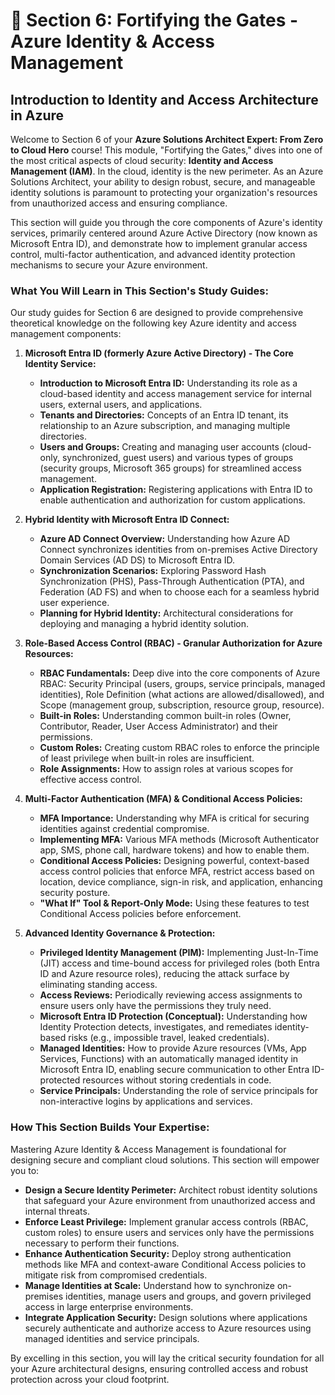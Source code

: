 # 🔑 Section 6: Fortifying the Gates - Azure Identity & Access Management

## Introduction to Identity and Access Architecture in Azure

Welcome to Section 6 of your **Azure Solutions Architect Expert: From Zero to Cloud Hero** course! This module, "Fortifying the Gates," dives into one of the most critical aspects of cloud security: **Identity and Access Management (IAM)**. In the cloud, identity is the new perimeter. As an Azure Solutions Architect, your ability to design robust, secure, and manageable identity solutions is paramount to protecting your organization's resources from unauthorized access and ensuring compliance.

This section will guide you through the core components of Azure's identity services, primarily centered around Azure Active Directory (now known as Microsoft Entra ID), and demonstrate how to implement granular access control, multi-factor authentication, and advanced identity protection mechanisms to secure your Azure environment.

### What You Will Learn in This Section's Study Guides:

Our study guides for Section 6 are designed to provide comprehensive theoretical knowledge on the following key Azure identity and access management components:

1.  **Microsoft Entra ID (formerly Azure Active Directory) - The Core Identity Service:**
    * **Introduction to Microsoft Entra ID:** Understanding its role as a cloud-based identity and access management service for internal users, external users, and applications.
    * **Tenants and Directories:** Concepts of an Entra ID tenant, its relationship to an Azure subscription, and managing multiple directories.
    * **Users and Groups:** Creating and managing user accounts (cloud-only, synchronized, guest users) and various types of groups (security groups, Microsoft 365 groups) for streamlined access management.
    * **Application Registration:** Registering applications with Entra ID to enable authentication and authorization for custom applications.

2.  **Hybrid Identity with Microsoft Entra ID Connect:**
    * **Azure AD Connect Overview:** Understanding how Azure AD Connect synchronizes identities from on-premises Active Directory Domain Services (AD DS) to Microsoft Entra ID.
    * **Synchronization Scenarios:** Exploring Password Hash Synchronization (PHS), Pass-Through Authentication (PTA), and Federation (AD FS) and when to choose each for a seamless hybrid user experience.
    * **Planning for Hybrid Identity:** Architectural considerations for deploying and managing a hybrid identity solution.

3.  **Role-Based Access Control (RBAC) - Granular Authorization for Azure Resources:**
    * **RBAC Fundamentals:** Deep dive into the core components of Azure RBAC: Security Principal (users, groups, service principals, managed identities), Role Definition (what actions are allowed/disallowed), and Scope (management group, subscription, resource group, resource).
    * **Built-in Roles:** Understanding common built-in roles (Owner, Contributor, Reader, User Access Administrator) and their permissions.
    * **Custom Roles:** Creating custom RBAC roles to enforce the principle of least privilege when built-in roles are insufficient.
    * **Role Assignments:** How to assign roles at various scopes for effective access control.

4.  **Multi-Factor Authentication (MFA) & Conditional Access Policies:**
    * **MFA Importance:** Understanding why MFA is critical for securing identities against credential compromise.
    * **Implementing MFA:** Various MFA methods (Microsoft Authenticator app, SMS, phone call, hardware tokens) and how to enable them.
    * **Conditional Access Policies:** Designing powerful, context-based access control policies that enforce MFA, restrict access based on location, device compliance, sign-in risk, and application, enhancing security posture.
    * **"What If" Tool & Report-Only Mode:** Using these features to test Conditional Access policies before enforcement.

5.  **Advanced Identity Governance & Protection:**
    * **Privileged Identity Management (PIM):** Implementing Just-In-Time (JIT) access and time-bound access for privileged roles (both Entra ID and Azure resource roles), reducing the attack surface by eliminating standing access.
    * **Access Reviews:** Periodically reviewing access assignments to ensure users only have the permissions they truly need.
    * **Microsoft Entra ID Protection (Conceptual):** Understanding how Identity Protection detects, investigates, and remediates identity-based risks (e.g., impossible travel, leaked credentials).
    * **Managed Identities:** How to provide Azure resources (VMs, App Services, Functions) with an automatically managed identity in Microsoft Entra ID, enabling secure communication to other Entra ID-protected resources without storing credentials in code.
    * **Service Principals:** Understanding the role of service principals for non-interactive logins by applications and services.

### How This Section Builds Your Expertise:

Mastering Azure Identity & Access Management is foundational for designing secure and compliant cloud solutions. This section will empower you to:

* **Design a Secure Identity Perimeter:** Architect robust identity solutions that safeguard your Azure environment from unauthorized access and internal threats.
* **Enforce Least Privilege:** Implement granular access controls (RBAC, custom roles) to ensure users and services only have the permissions necessary to perform their functions.
* **Enhance Authentication Security:** Deploy strong authentication methods like MFA and context-aware Conditional Access policies to mitigate risk from compromised credentials.
* **Manage Identities at Scale:** Understand how to synchronize on-premises identities, manage users and groups, and govern privileged access in large enterprise environments.
* **Integrate Application Security:** Design solutions where applications securely authenticate and authorize access to Azure resources using managed identities and service principals.

By excelling in this section, you will lay the critical security foundation for all your Azure architectural designs, ensuring controlled access and robust protection across your cloud footprint.